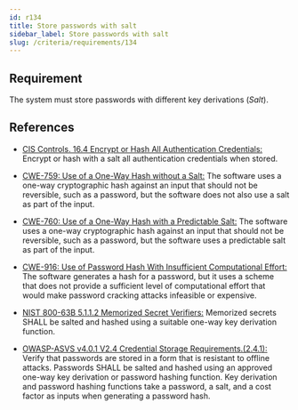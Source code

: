 ```yaml
---
id: r134
title: Store passwords with salt
sidebar_label: Store passwords with salt
slug: /criteria/requirements/134
---
```


## Requirement

The system must store passwords
with different key derivations (*Salt*).

## References

- [CIS Controls. 16.4 Encrypt or Hash All Authentication Credentials:](https://www.cisecurity.org/controls/)
  Encrypt or hash with a salt
  all authentication credentials
  when stored.

- [CWE-759: Use of a One-Way Hash without a Salt:](https://cwe.mitre.org/data/definitions/759.html)
  The software uses
  a one-way cryptographic hash
  against an input
  that should not be reversible,
  such as a password,
  but the software does not also use a salt
  as part of the input.

- [CWE-760: Use of a One-Way Hash with a Predictable Salt:](https://cwe.mitre.org/data/definitions/760.html)
  The software uses
  a one-way cryptographic hash
  against an input
  that should not be reversible,
  such as a password,
  but the software uses a predictable salt
  as part of the input.

- [CWE-916: Use of Password Hash With Insufficient Computational Effort:](https://cwe.mitre.org/data/definitions/916.html)
  The software generates
  a hash for a password,
  but it uses a scheme
  that does not provide a sufficient level
  of computational effort
  that would make password cracking attacks
  infeasible or expensive.

- [NIST 800-63B 5.1.1.2 Memorized Secret Verifiers:](https://pages.nist.gov/800-63-3/sp800-63b.html)
  Memorized secrets SHALL be salted
  and hashed using a suitable
  one-way key derivation function.

- [OWASP-ASVS v4.0.1 V2.4 Credential Storage Requirements.(2.4.1):](https://owasp.org/www-pdf-archive/OWASP_Application_Security_Verification_Standard_4.0-en.pdf)
  Verify that passwords are stored
  in a form that is resistant
  to offline attacks.
  Passwords SHALL be salted and hashed
  using an approved one-way key derivation
  or password hashing function.
  Key derivation and password hashing functions
  take a password,
  a salt,
  and a cost factor as inputs
  when generating a password hash.
